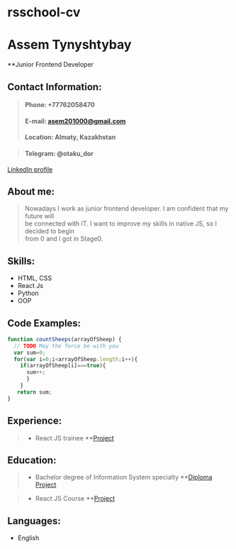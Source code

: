 # rsschool-cv
# Assem Tynyshtybay
**Junior Frontend Developer

## Contact Information:

> #### Phone: +77762058470
> #### E-mail: asem201000@gmail.com
> #### Location: Almaty, Kazakhstan


> #### Telegram: @otaku_dor
[LinkedIn profile](https://www.linkedin.com/in/assem-tynyshtybay-1840b6207)

## About me:

> Nowadays I work as junior frontend developer. I am confident that my future will\
> be connected with IT. I want to improve my skills in native JS, so I decided to begin\
> from 0 and I got in Stage0.

## Skills:

* HTML, CSS
* React Js
* Python
* OOP

## Code Examples:

```javascript
function countSheeps(arrayOfSheep) {
  // TODO May the force be with you
  var sum=0;
  for(var i=0;i<arrayOfSheep.length;i++){
    if(arrayOfSheep[i]===true){
      sum++;
      }
    }
   return sum;
}
```

## Experience:

> * React JS trainee
>   **[Project](https://github.com/assemtynyshtybay/Diploma)

## Education:

> * Bachelor degree of Information System specialty
>   **[Diploma Project](https://github.com/assemtynyshtybay/Diploma)

> * React JS Course
>   **[Project](https://github.com/assemtynyshtybay/job-qarastyr)

## Languages:
* English
  
 
